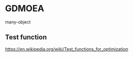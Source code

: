 # GDMOEA
many-object

## Test function

https://en.wikipedia.org/wiki/Test_functions_for_optimization
